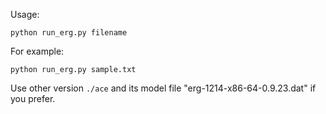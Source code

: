 Usage:

```
python run_erg.py filename
```
For example:
```
python run_erg.py sample.txt
```

Use other version ```./ace``` and its model file "erg-1214-x86-64-0.9.23.dat" if you prefer.
